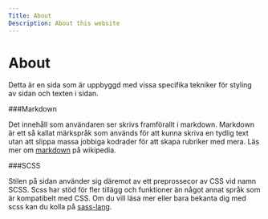 ```yaml
---
Title: About
Description: About this website
---
```

About
==========================


Detta är en sida som är uppbyggd med vissa specifika tekniker för styling av sidan och texten i sidan.

###Markdown

Det innehåll som användaren ser skrivs framförallt i markdown. Markdown är ett så kallat märkspråk som används för att kunna skriva en tydlig text utan att slippa massa jobbiga kodrader för att skapa rubriker med mera. Läs mer om [markdown](https://sv.wikipedia.org/wiki/Markdown "artikel om markdown på wikipedia") på wikipedia.

###SCSS

Stilen på sidan använder sig däremot av ett preprossecor av CSS vid namn SCSS. Scss har stöd för fler tillägg och funktioner än något annat språk som är kompatibelt med CSS. Om du vill läsa mer eller bara bekanta dig med scss kan du kolla på [sass-lang](https://sass-lang.com/ "om sccs").


